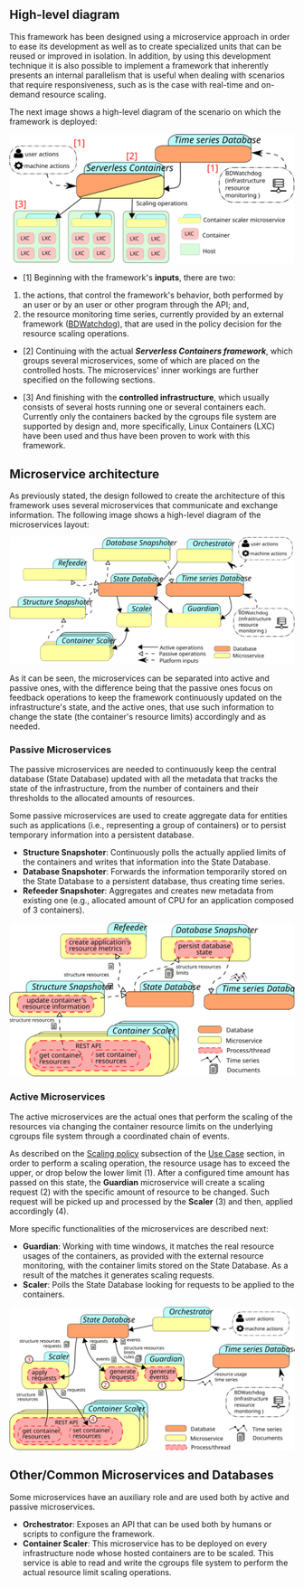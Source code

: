## High-level diagram 

This framework has been designed using a microservice approach in order
to ease its development as well as to create specialized units that can 
be reused or improved in isolation. In addition, by using this development 
technique it is also possible to implement a framework that inherently 
presents an internal parallelism that is useful when dealing with 
scenarios that require responsiveness, such as is the case with 
real-time and on-demand resource scaling.

The next image shows a high-level diagram of the scenario on which the 
framework is deployed:

![architecture](img/architecture/scenario_diagram.svg)

* [1] Beginning with the framework's **inputs**, there are two: 
1) the actions, that control the framework's behavior, both performed 
by an user or by an user or other program through the API; and, 
2) the resource monitoring time series, currently provided by an 
external framework ([BDWatchdog](http://bdwatchdog.dec.udc.es/monitoring/index.html)), 
that are used in the policy decision for the resource scaling operations.

* [2] Continuing with the actual **_Serverless Containers framework_**, 
which groups several microservices, some of which are placed on the 
controlled hosts. The microservices' inner workings are further 
specified on the following sections.

* [3] And finishing with the **controlled infrastructure**, which usually 
consists of several hosts running one or several containers each. 
Currently only the containers backed by the cgroups file system are 
supported by design and, more specifically, Linux Containers (LXC) have 
been used and thus have been proven to work with this framework. 

## Microservice architecture

As previously stated, the design followed to create the architecture of 
this framework uses several microservices that communicate and exchange 
information. The following image shows a high-level diagram of the 
microservices layout:

![design](img/architecture/design_diagram.svg)

As it can be seen, the microservices can be separated into active and 
passive ones, with the difference being that the passive ones focus on 
feedback operations to keep the framework continuously updated on the
infrastructure's state, and the active ones, that use such information 
to change the state (the container's resource limits) accordingly and as 
needed. 


### Passive Microservices

The passive microservices are needed to continuously keep the central 
database (State Database) updated with all the metadata that tracks the 
state of the infrastructure, from the number of containers and their 
thresholds to the allocated amounts of resources. 

Some passive microservices are used to create aggregate data for 
entities such as applications (i.e., representing a group of containers)
or to persist temporary information into a persistent database.

* **Structure Snapshoter**: Continuously polls the actually applied 
limits of the containers and writes that information into the State 
Database.
* **Database Snapshoter**: Forwards the information temporarily stored 
on the State Database to a persistent database, thus creating time series. 
* **Refeeder Snapshoter**: Aggregates and creates new metadata from 
existing one (e.g., allocated amount of CPU for an application composed 
of 3 containers).

![design](img/architecture/passive_services.svg)

### Active Microservices

The active microservices are the actual ones that perform the scaling
of the resources via changing the container resource limits on the 
underlying cgroups file system through a coordinated chain of events.

As described on the [Scaling policy](/use_case/#scaling-policy) 
subsection of the [Use Case](/use_case) section, in order to perform a 
scaling operation, the resource usage has to exceed the upper, or drop 
below the lower limit (1). After a configured time amount has passed on 
this state, the **Guardian** microservice will create a scaling request 
(2) with the specific amount of resource to be changed. Such request 
will be picked up and processed by the **Scaler** (3) and then, applied 
accordingly (4).

More specific functionalities of the microservices are described next:

* **Guardian**: Working with time windows, it matches the real resource 
usages of the containers, as provided with the external 
resource monitoring, with the container limits stored on the 
State Database. As a result of the matches it generates scaling requests. 
* **Scaler**: Polls the State Database looking for requests to be 
applied to the containers.

![design](img/architecture/active_services.svg)

## Other/Common Microservices and Databases

Some microservices have an auxiliary role and are used both by active and 
passive microservices.

*  **Orchestrator**: Exposes an API that can be used both by humans or 
scripts to configure the framework.
* **Container Scaler**: This microservice has to be deployed on every 
infrastructure node whose hosted containers are to be scaled. This 
service is able to read and write the cgroups file system to perform 
the actual resource limit scaling operations.
